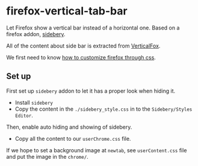 # firefox-vertical-tab-bar

Let Firefox show a vertical bar instead of a horizontal one.
Based on a firefox addon, [sidebery](https://addons.mozilla.org/en-US/firefox/addon/sidebery/).

All of the content about side bar is extracted from [VerticalFox](https://github.com/christorange/VerticalFox).

We first need to know [how to customize firefox through css](https://www.reddit.com/r/firefox/wiki/userchrome/).

## Set up 

First set up `sidebery` addon to let it has a proper
look when hiding it.
- Install `sidebery`
- Copy the content in the `./sidebery_style.css` in to the `Sidebery/Styles Editor`.

Then, enable auto hiding and showing of sidebery.
- Copy all the content to our `userChrome.css` file.

If we hope to set a background image at `newtab`, see 
`userContent.css` file and put the image in the `chrome/`.

